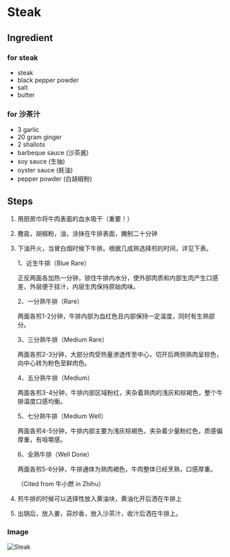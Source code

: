 # Steak

## Ingredient

### for steak
- steak
- black pepper powder
- salt
- butter

### for 沙茶汁
- 3 garlic
- 20 gram ginger
- 2 shallots
- barbeque sauce (沙茶酱)
- soy sauce (生抽)
- oyster sauce (蚝油)
- pepper powder (白胡椒粉)

## Steps
1. 用厨房巾将牛肉表面的血水吸干（重要！）
2. 撒盐，胡椒粉，油，涂抹在牛排表面，腌制二十分钟
3. 下油开火，当冒白烟时候下牛排。根据几成熟选择煎的时间，详见下表。

    1、近生牛排（Blue Rare）

    正反两面各加热一分钟，锁住牛排内水分，使外部肉质和内部生肉产生口感差，外层便于挂汁，内层生肉保持原始肉味。

    2、一分熟牛排（Rare）

    两面各煎1-2分钟，牛排内部为血红色且内部保持一定温度，同时有生熟部分。

    3、三分熟牛排（Medium Rare）

    两面各煎2-3分钟，大部分肉受热量渗透传至中心，切开后两侧熟肉呈棕色，向中心转为粉色至鲜肉色。

    4、五分熟牛排（Medium）

    两面各煎3-4分钟，牛排内部区域粉红，夹杂着熟肉的浅灰和棕褐色，整个牛排温度口感均衡。

    5、七分熟牛排（Medium Well）

    两面各煎4-5分钟，牛排内部主要为浅灰棕褐色，夹杂着少量粉红色，质感偏厚重，有咀嚼感。

    6、全熟牛排（Well Done）

    两面各煎5-6分钟，牛排通体为熟肉褐色，牛肉整体已经烹熟，口感厚重。

    （Cited from 牛小燃 in Zhihu）

4. 煎牛排的时候可以选择性放入黄油块，黄油化开后洒在牛排上

5. 出锅后，放入姜，蒜炒香，放入沙茶汁，收汁后洒在牛排上。

### Image

![Steak](/Cook/img/Steak.jpg "Steak")
